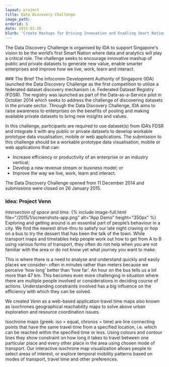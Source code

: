 ```yaml
---
layout: project
title: Data Discovery Challenge
image_path: 
orderid: 8
date: 2015-01-26
blurb: 'Create Mashups for Driving Innovation and Enabling Smart Nation through Open Data'
---
```

<p class='sublead'>The Data Discovery Challenge is organised by IDA to support Singapore's vision to be the world’s first Smart Nation where data and analytics will play a critical role. The challenge seeks to encourage innovative mashup of public and private datasets to generate new value, enable smarter enterprises and improve how we live, work, learn and interact.</p>
<!--more-->
### The Brief
The Infocomm Development Authority of Singapore (IDA) launched the Data Discovery Challenge as the first competition to utilize a federated dataset discovery mechanism i.e. Federated Dataset Registry (FDSR). The registry was launched as part of the Data-as-a-Service pilot in October 2014 which seeks to address the challenge of discovering datasets in the private sector. Through the Data Discovery Challenge, IDA aims to raise awareness to enterprises on the benefits of pooling and making available private datasets to bring new insights and values. 

In this challenge, participants are required to use dataset(s) from IDA’s FDSR and integrate it with any public or private datasets to develop workable prototype data visualisation, mobile or web applications. The submission to this challenge should be a workable prototype data visualisation, mobile or web applications that can:
  * Increase efficiency or productivity of an enterprise or an industry vertical;
  * Develop a new revenue stream or business model; or
  * Improve the way we live, work, learn and interact.

The Data Discovery Challenge opened from 11 December 2014 and submissions were closed on 26 January 2015.

### Idea: Project Venn
*Intersection of space and time.*
{% include image-full.html file="/2015/1/screenshots-app.png" alt="App Demo" height="350px" %}
Exploring and getting around is an essential part of people’s behaviour in a city. We find the nearest drive-thru to satisfy our late night craving or hop on a bus to try the dessert that has been the talk of the town. While transport maps and timetables help people work out how to get from A to B using various forms of transport, they often do not help when you are not familiar with the area or do not know yet what journey you want to make. 

This is where there is a need to analyse and understand quickly and easily places we consider– often in minutes rather than meters because we perceive ‘how long’ better than ‘how far’. An hour on the bus tells us a lot more than 47 km. This becomes even more challenging in situation where there are multiple people involved or considerations in deciding course of actions. Understanding constraints involved has a big influence on the efficiency with which they can be solved.

We created *Venn* as a web-based application travel time maps also known as isochrones geographical reachability maps to solve above urban exploration and resource coordination issues.

Isochrone maps (greek: iso = equal, chronos = time) are line connecting points that have the same travel time from a specified location, i.e. which can be reached within the specified time or less. Using colours and contour lines they show constraint on how long it takes to travel between one particular place and every other place in the area using chosen mode of transport. Our interactive isochrone map visualization allows people to select areas of interest, or explore temporal mobility patterns based on modes of transport, travel time and other preferences.


